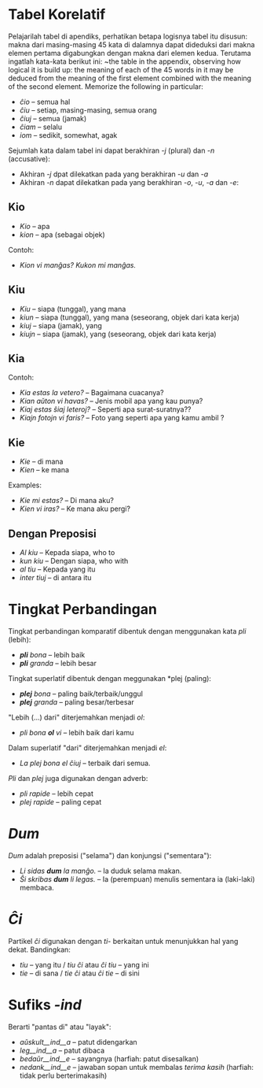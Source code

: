 # Tabel Korelatif

Pelajarilah tabel di apendiks, perhatikan betapa logisnya tabel itu disusun: makna dari masing-masing 45 kata di dalamnya dapat dideduksi dari makna elemen pertama digabungkan dengan makna dari elemen kedua. Terutama ingatlah kata-kata berikut ini:
~the table in the appendix, observing how logical it is build up: the meaning of each of the 45 words in it may be deduced from the meaning of the first element combined with the meaning of the second element. Memorize the following in particular:

- *ĉio*  – semua hal
- *ĉiu*  – setiap, masing-masing, semua orang
- *ĉiuj*  – semua (jamak)
- *ĉiam* – selalu
- *iom* – sedikit, somewhat, agak

Sejumlah kata dalam tabel ini dapat berakhiran *-j* (plural) dan *-n* (accusative):

- Akhiran *-j* dpat dilekatkan pada yang berakhiran *-u* dan *-a*
- Akhiran *-n* dapat dilekatkan pada yang berakhiran *-o*, *-u*, *-a* dan *-e*:

## Kio 

- *Kio* – apa
- *kion* – apa (sebagai objek)

Contoh: 

- *Kion vi manĝas? Kukon mi manĝas.*

## Kiu
- *Kiu* – siapa (tunggal), yang mana
- *kiun* – siapa (tunggal), yang mana (seseorang, objek dari kata kerja)
- *kiuj* – siapa (jamak), yang
- *kiujn* – siapa (jamak), yang (seseorang, objek dari kata kerja)

## Kia

Contoh:

- *Kia estas la vetero?* – Bagaimana cuacanya?
- *Kian aŭton vi havas?* – Jenis mobil apa yang kau punya?
- *Kiaj estas ŝiaj leteroj?* – Seperti apa surat-suratnya??
- *Kiajn fotojn vi faris?* – Foto yang seperti apa yang kamu ambil ?

## Kie

- *Kie* – di mana
- *Kien* – ke mana

Examples:

- *Kie mi estas?* – Di mana aku?
- *Kien vi iras?* – Ke mana aku pergi?

## Dengan Preposisi

- *Al kiu* – Kepada siapa, who to
- *kun kiu* – Dengan siapa, who with
- *al tiu* – Kepada yang itu
- *inter tiuj* – di antara itu

# Tingkat Perbandingan

Tingkat perbandingan komparatif dibentuk dengan menggunakan kata *pli* (lebih):

- *__pli__ bona* – lebih baik
- *__pli__ granda* – lebih besar

Tingkat superlatif dibentuk dengan meggunakan *plej (paling):

- *__plej__ bona* – paling baik/terbaik/unggul
- *__plej__ granda* – paling besar/terbesar

"Lebih (...) dari" diterjemahkan menjadi *ol*:

- *pli bona __ol__ vi* – lebih baik dari kamu

Dalam superlatif "dari" diterjemahkan menjadi *el*: 

- *La plej bona el ĉiuj* – terbaik dari semua.

*Pli* dan *plej* juga digunakan dengan adverb:

- *pli rapide* – lebih cepat
- *plej rapide* – paling cepat

# *Dum* 

*Dum* adalah preposisi ("selama") dan konjungsi ("sementara"):

- *Li sidas __dum__ la manĝo.* – Ia duduk selama makan.
- *Ŝi skribas __dum__ li legas.* – Ia (perempuan) menulis sementara ia (laki-laki) membaca.

# *Ĉi*

Partikel *ĉi* digunakan dengan *ti*- berkaitan untuk menunjukkan hal yang dekat. Bandingkan:

- *tiu* – yang itu / *tiu ĉi* atau *ĉi tiu* – yang ini
- *tie* – di sana / *tie ĉi* atau *ĉi tie* – di sini

# Sufiks *-ind*

Berarti "pantas di" atau "layak":

- *aŭskult__ind__a* – patut didengarkan
- *leg__ind__a* – patut dibaca
- *bedaŭr__ind__e* – sayangnya (harfiah: patut disesalkan)
- *nedank__ind__e* – jawaban sopan untuk membalas *terima kasih* (harfiah: tidak perlu berterimakasih)

 
